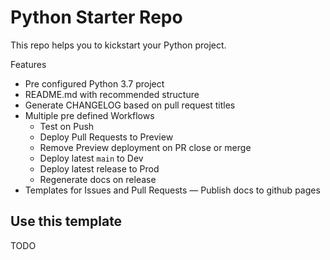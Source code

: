 # Python Starter Repo
This repo helps you to kickstart your Python project. 

Features
- Pre configured Python 3.7 project
- README.md with recommended structure
- Generate CHANGELOG based on pull request titles
- Multiple pre defined Workflows
  - Test on Push
  - Deploy Pull Requests to Preview
  - Remove Preview deployment on PR close or merge
  - Deploy latest `main` to Dev
  - Deploy latest release to Prod
  - Regenerate docs on release
- Templates for Issues and Pull Requests
— Publish docs to github pages

## Use this template
TODO
